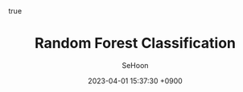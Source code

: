 ---
title: Random Forest Classification
author: SeHoon
date: 2023-04-01 15:37:30 +0900
categories: [Machine Learning, ML_Theory]
tags: [machine learning, python]
math: true
mermaid: true
---